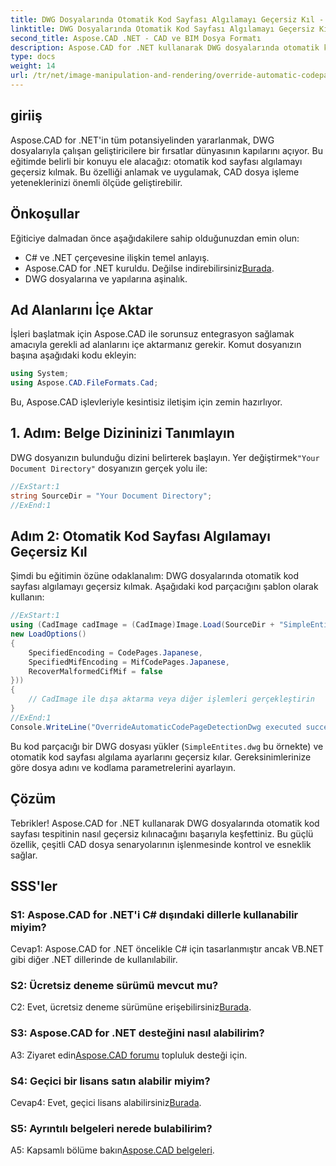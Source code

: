 ```yaml
---
title: DWG Dosyalarında Otomatik Kod Sayfası Algılamayı Geçersiz Kıl - Aspose.CAD Eğitimi
linktitle: DWG Dosyalarında Otomatik Kod Sayfası Algılamayı Geçersiz Kıl
second_title: Aspose.CAD .NET - CAD ve BIM Dosya Formatı
description: Aspose.CAD for .NET kullanarak DWG dosyalarında otomatik kod sayfası algılamanın nasıl geçersiz kılınacağını keşfedin. CAD dosya işleme yeteneklerinizi zahmetsizce geliştirin.
type: docs
weight: 14
url: /tr/net/image-manipulation-and-rendering/override-automatic-codepage-detection-in-dwg/
---
```

## giriiş

Aspose.CAD for .NET'in tüm potansiyelinden yararlanmak, DWG dosyalarıyla çalışan geliştiricilere bir fırsatlar dünyasının kapılarını açıyor. Bu eğitimde belirli bir konuyu ele alacağız: otomatik kod sayfası algılamayı geçersiz kılmak. Bu özelliği anlamak ve uygulamak, CAD dosya işleme yeteneklerinizi önemli ölçüde geliştirebilir.

## Önkoşullar

Eğiticiye dalmadan önce aşağıdakilere sahip olduğunuzdan emin olun:

- C# ve .NET çerçevesine ilişkin temel anlayış.
-  Aspose.CAD for .NET kuruldu. Değilse indirebilirsiniz[Burada](https://releases.aspose.com/cad/net/).
- DWG dosyalarına ve yapılarına aşinalık.

## Ad Alanlarını İçe Aktar

İşleri başlatmak için Aspose.CAD ile sorunsuz entegrasyon sağlamak amacıyla gerekli ad alanlarını içe aktarmanız gerekir. Komut dosyanızın başına aşağıdaki kodu ekleyin:

```csharp
using System;
using Aspose.CAD.FileFormats.Cad;
```

Bu, Aspose.CAD işlevleriyle kesintisiz iletişim için zemin hazırlıyor.

## 1. Adım: Belge Dizininizi Tanımlayın

 DWG dosyanızın bulunduğu dizini belirterek başlayın. Yer değiştirmek`"Your Document Directory"` dosyanızın gerçek yolu ile:

```csharp
//ExStart:1
string SourceDir = "Your Document Directory";
//ExEnd:1
```

## Adım 2: Otomatik Kod Sayfası Algılamayı Geçersiz Kıl

Şimdi bu eğitimin özüne odaklanalım: DWG dosyalarında otomatik kod sayfası algılamayı geçersiz kılmak. Aşağıdaki kod parçacığını şablon olarak kullanın:

```csharp
//ExStart:1
using (CadImage cadImage = (CadImage)Image.Load(SourceDir + "SimpleEntites.dwg",
new LoadOptions()
{
	SpecifiedEncoding = CodePages.Japanese,
	SpecifiedMifEncoding = MifCodePages.Japanese,
	RecoverMalformedCifMif = false
}))
{
	// CadImage ile dışa aktarma veya diğer işlemleri gerçekleştirin
}
//ExEnd:1
Console.WriteLine("OverrideAutomaticCodePageDetectionDwg executed successfully");
```

Bu kod parçacığı bir DWG dosyası yükler (`SimpleEntites.dwg` bu örnekte) ve otomatik kod sayfası algılama ayarlarını geçersiz kılar. Gereksinimlerinize göre dosya adını ve kodlama parametrelerini ayarlayın.

## Çözüm

Tebrikler! Aspose.CAD for .NET kullanarak DWG dosyalarında otomatik kod sayfası tespitinin nasıl geçersiz kılınacağını başarıyla keşfettiniz. Bu güçlü özellik, çeşitli CAD dosya senaryolarının işlenmesinde kontrol ve esneklik sağlar.

## SSS'ler

### S1: Aspose.CAD for .NET'i C# dışındaki dillerle kullanabilir miyim?

Cevap1: Aspose.CAD for .NET öncelikle C# için tasarlanmıştır ancak VB.NET gibi diğer .NET dillerinde de kullanılabilir.

### S2: Ücretsiz deneme sürümü mevcut mu?

 C2: Evet, ücretsiz deneme sürümüne erişebilirsiniz[Burada](https://releases.aspose.com/).

### S3: Aspose.CAD for .NET desteğini nasıl alabilirim?

 A3: Ziyaret edin[Aspose.CAD forumu](https://forum.aspose.com/c/cad/19) topluluk desteği için.

### S4: Geçici bir lisans satın alabilir miyim?

 Cevap4: Evet, geçici lisans alabilirsiniz[Burada](https://purchase.aspose.com/temporary-license/).

### S5: Ayrıntılı belgeleri nerede bulabilirim?

 A5: Kapsamlı bölüme bakın[Aspose.CAD belgeleri](https://reference.aspose.com/cad/net/).